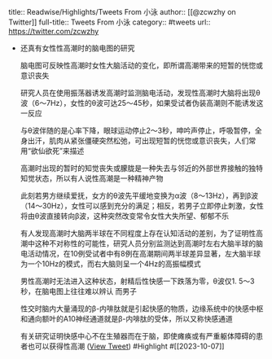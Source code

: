 title:: Readwise/Highlights/Tweets From 小泳
author:: [[@zcwzhy on Twitter]]
full-title:: Tweets From 小泳
category:: #tweets
url:: https://twitter.com/zcwzhy

- 还真有女性性高潮时的脑电图的研究
  
  脑电图可反映性高潮时女性大脑活动的变化，即所谓高潮带来的短暂的恍惚或意识丧失
  
  研究人员在使用振荡器诱发高潮时监测脑电活动，发现性高潮时大脑将出现θ波（6～7Hz），女性的θ波可达25～45秒，如果受试者伪装高潮则不能诱发这一反应
  
  与θ波伴随的是心率下降，眼球运动停止2～3秒，呻吟声停止，呼吸暂停，全身出汗，肌肉从紧张僵硬突然松弛，可出现短暂的恍惚或意识丧失，人们常用“欲仙欲死”来描述
  
  高潮时出现的暂时的知觉丧失或朦胧是一种失去与邻近的外部世界接触的独特知觉状态，所以有人说性高潮是一种精神产物
  
  此刻若男方继续爱抚，女方的θ波先平缓地变换为α波（8～13Hz），再到β波（14～30Hz），女性可以感到充分的满足；相反，若男子立即停止刺激，女性将由θ波直接转向β波，这种突然改变常令女性大失所望、郁郁不乐
  
  有人发现高潮时大脑两半球在不同程度上存在认知活动的差别，为了证明性高潮中这种不对称性的可能性，研究人员分别监测达到高潮时左右大脑半球的脑电活动情况，在10例受试者中有8例在高潮期间两半球差异显著，左大脑半球为一个10Hz的模式，而右大脑则呈一个4Hz的高振幅模式
  
  男性高潮时无法进入这种状态，射精后性快感一下跌落为零，θ波仅1. 5～3秒，在脑电图上往往难以辨认
  而男子
  
  性交时脑内大量涌现的β-内啡肽就是引起快感的物质，边缘系统中的快感中枢和通向额叶的A10神经通道就是β-内啡肽的受体，所以又称快感通道
  
  有关研究证明快感中心不在生殖器而在于脑，即使瘫痪或有严重躯体障碍的患者也可以获得性高潮 ([View Tweet](https://twitter.com/zcwzhy/status/1710209671209124123)) #Highlight #[[2023-10-07]]